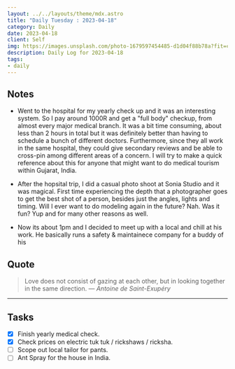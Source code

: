 ```yaml
---
layout: ../../layouts/theme/mdx.astro
title: "Daily Tuesday : 2023-04-18"
category: Daily
date: 2023-04-18
client: Self
img: https://images.unsplash.com/photo-1679597454485-d1d04f88b78a?fit=crop&q=85&w=1400&h=700
description: Daily Log for 2023-04-18
tags:
- daily
---
```


## Notes

- Went to the hospital for my yearly check up and it was an interesting system. So I pay around 1000R and get a "full body" checkup, from almost every major medical branch. It was a bit time consuming, about less than 2 hours in total but it was definitely better than having to schedule a bunch of different doctors. Furthermore, since they all work in the same hospital, they could give secondary reviews and be able to cross-pin among different areas of a concern. I will try to make a quick reference about this for anyone that might want to do medical tourism within Gujarat, India.

- After the hopsital trip, I did a casual photo shoot at Sonia Studio and it was magical. First time experiencing the depth that a photographer goes to get the best shot of a person, besides just the angles, lights and timing. Will I ever want to do modeling again in the future? Nah. Was it fun? Yup and for many other reasons as well.

- Now its about 1pm and I decided to meet up with a local and chill at his work. He basically runs a safety & maintainece company for a buddy of his

## Quote

> Love does not consist of gazing at each other, but in looking together in the same direction.
> — <cite>Antoine de Saint-Exupéry</cite>

---

## Tasks

- [X] Finish yearly medical check.
- [X] Check prices on electric tuk tuk / rickshaws / ricksha.
- [ ] Scope out local tailor for pants.
- [ ] Ant Spray for the house in India.